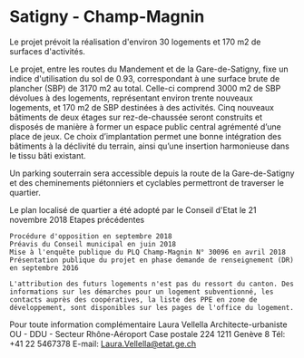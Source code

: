 # Satigny - Champ-Magnin

Le projet prévoit la réalisation d'environ 30 logements et 170 m2 de surfaces d'activités.

Le projet, entre les routes du Mandement et de la Gare-de-Satigny, fixe un indice d'utilisation du sol de 0.93, correspondant à une surface brute de plancher (SBP) de 3170 m2 au total. Celle-ci comprend 3000 m2 de SBP dévolues à des logements, représentant environ trente nouveaux logements, et 170 m2 de SBP destinées à des activités. Cinq nouveaux bâtiments de deux étages sur rez-de-chaussée seront construits et disposés de manière à former un espace public central agrémenté d’une place de jeux. Ce choix d’implantation permet une bonne intégration des bâtiments à la déclivité du terrain, ainsi qu’une insertion harmonieuse dans le tissu bâti existant.

Un parking souterrain sera accessible depuis la route de la Gare-de-Satigny et des cheminements piétonniers et cyclables permettront de traverser le quartier.

Le plan localisé de quartier a été adopté par le Conseil d'Etat le 21 novembre 2018
Etapes précédentes

    Procédure d'opposition en septembre 2018
    Préavis du Conseil municipal en juin 2018
    Mise à l'enquête publique du PLQ Champ-Magnin N° 30096 en avril 2018
    Présentation publique du projet en phase demande de renseignement (DR) en septembre 2016

    L'attribution des futurs logements n'est pas du ressort du canton. Des informations sur les démarches pour un logement subventionné, les contacts auprès des coopératives, la liste des PPE en zone de développement, sont disponibles sur les pages de l'office du logement.

Pour toute information complémentaire
Laura Vellella
Architecte-urbaniste
OU - DDU - Secteur Rhône-Aéroport
Case postale 224
1211 Genève 8
Tél: +41 22 5467378
E-mail: Laura.Vellella@etat.ge.ch
